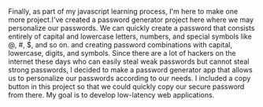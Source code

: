 Finally, as part of my javascript learning process, I'm here to make one more project.I've created a password generator project here where we may personalize our passwords.
We can quickly create a password that consists entirely of capital and lowercase letters, numbers, and special symbols like @, #, $, and so on.
and creating password combinations with capital, lowercase, digits, and symbols.
Since there are a lot of hackers on the internet these days who can easily steal weak passwords but cannot steal strong passwords, I decided to make a password generator app that allows us to personalize our passwords according to our needs.
I included a copy button in this project so that we could quickly copy our secure password from there.
 My goal is to develop low-latency web applications.
